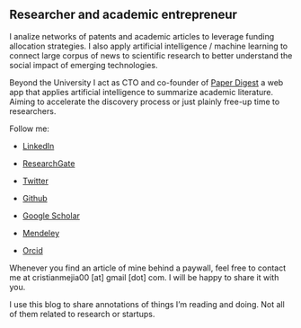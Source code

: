 ## Researcher and academic entrepreneur

I analize networks of patents and academic articles to leverage funding allocation strategies. I also apply artificial intelligence / machine learning to connect large corpus of news to scientific research to better understand the social impact of emerging technologies.

Beyond the University I act as CTO and co-founder of [Paper Digest](https://www.paper-digest.com/) a web app that applies artificial intelligence to summarize academic literature. Aiming to accelerate the discovery process or just plainly free-up time to researchers.

Follow me:

- [LinkedIn](https://www.linkedin.com/in/crismejia00)

- [ResearchGate](https://www.researchgate.net/profile/Cristian_Mejia3)

- [Twitter](https://twitter.com/c_mejia00)

- [Github](https://github.com/cristianmejia00)

- [Google Scholar](https://scholar.google.com/citations?&user=wmZEs50AAAAJ)

- [Mendeley](https://www.mendeley.com/profiles/cristian-mejia3/)

- [Orcid](https://orcid.org/0000-0002-3465-4761)

Whenever you find an article of mine behind a paywall, feel free to contact me at cristianmejia00 \[at\] gmail \[dot\] com. I will be happy to share it with you.

I use this blog to share annotations of things I’m reading and doing. Not all of them related to research or startups.
